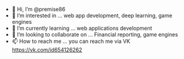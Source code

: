 - 👋 Hi, I’m @premise86
- 👀 I’m interested in ... web app development, deep learning, game engines
- 🌱 I’m currently learning ... web applications development
- 💞️ I’m looking to collaborate on ... Financial reporting, game engines
- 📫 How to reach me ... you can reach me via VK https://vk.com/id654126262

<!---
premise86/premise86 is a ✨ special ✨ repository because its `README.md` (this file) appears on your GitHub profile.
You can click the Preview link to take a look at your changes.
--->

